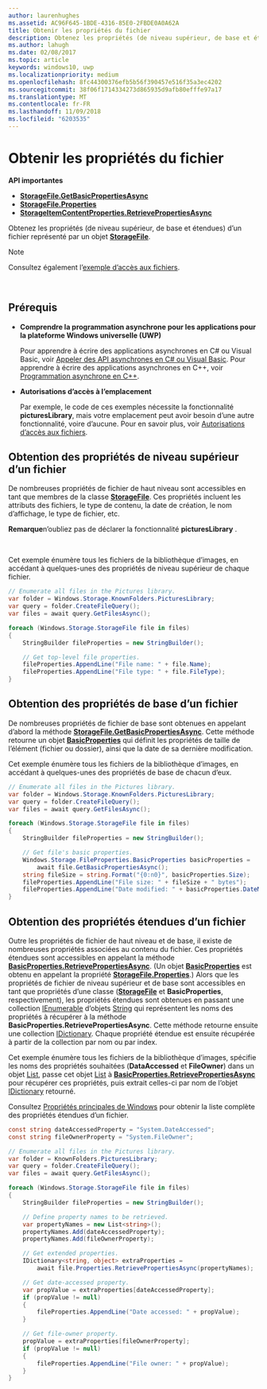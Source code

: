 ```yaml
---
author: laurenhughes
ms.assetid: AC96F645-1BDE-4316-85E0-2FBDE0A0A62A
title: Obtenir les propriétés du fichier
description: Obtenez les propriétés (de niveau supérieur, de base et étendues) d’un fichier représenté par un objet StorageFile.
ms.author: lahugh
ms.date: 02/08/2017
ms.topic: article
keywords: windows10, uwp
ms.localizationpriority: medium
ms.openlocfilehash: 8fc44300376efb5b56f390457e516f35a3ec4202
ms.sourcegitcommit: 38f06f1714334273d865935d9afb80efffe97a17
ms.translationtype: MT
ms.contentlocale: fr-FR
ms.lasthandoff: 11/09/2018
ms.locfileid: "6203535"
---
```

# <a name="get-file-properties"></a>Obtenir les propriétés du fichier



**API importantes**

-   [**StorageFile.GetBasicPropertiesAsync**](https://msdn.microsoft.com/library/windows/apps/hh701737)
-   [**StorageFile.Properties**](https://msdn.microsoft.com/library/windows/apps/br227225)
-   [**StorageItemContentProperties.RetrievePropertiesAsync**](https://msdn.microsoft.com/library/windows/apps/hh770652)

Obtenez les propriétés (de niveau supérieur, de base et étendues) d’un fichier représenté par un objet [**StorageFile**](https://msdn.microsoft.com/library/windows/apps/br227171).

> [!NOTE]
> Consultez également l’[exemple d’accès aux fichiers](http://go.microsoft.com/fwlink/p/?linkid=619995).

 


## <a name="prerequisites"></a>Prérequis

-   **Comprendre la programmation asynchrone pour les applications pour la plateforme Windows universelle (UWP)**

    Pour apprendre à écrire des applications asynchrones en C# ou Visual Basic, voir [Appeler des API asynchrones en C# ou Visual Basic](https://msdn.microsoft.com/library/windows/apps/mt187337). Pour apprendre à écrire des applications asynchrones en C++, voir [Programmation asynchrone en C++](https://msdn.microsoft.com/library/windows/apps/mt187334).

-   **Autorisations d’accès à l’emplacement**

    Par exemple, le code de ces exemples nécessite la fonctionnalité **picturesLibrary**, mais votre emplacement peut avoir besoin d’une autre fonctionnalité, voire d’aucune. Pour en savoir plus, voir [Autorisations d’accès aux fichiers](file-access-permissions.md).

## <a name="getting-a-files-top-level-properties"></a>Obtention des propriétés de niveau supérieur d’un fichier

De nombreuses propriétés de fichier de haut niveau sont accessibles en tant que membres de la classe [**StorageFile**](https://msdn.microsoft.com/library/windows/apps/br227171). Ces propriétés incluent les attributs des fichiers, le type de contenu, la date de création, le nom d’affichage, le type de fichier, etc.

**Remarque**n’oubliez pas de déclarer la fonctionnalité **picturesLibrary** .

 

Cet exemple énumère tous les fichiers de la bibliothèque d’images, en accédant à quelques-unes des propriétés de niveau supérieur de chaque fichier.

```csharp
// Enumerate all files in the Pictures library.
var folder = Windows.Storage.KnownFolders.PicturesLibrary;
var query = folder.CreateFileQuery();
var files = await query.GetFilesAsync();

foreach (Windows.Storage.StorageFile file in files)
{
    StringBuilder fileProperties = new StringBuilder();

    // Get top-level file properties.
    fileProperties.AppendLine("File name: " + file.Name);
    fileProperties.AppendLine("File type: " + file.FileType);
}
```

## <a name="getting-a-files-basic-properties"></a>Obtention des propriétés de base d’un fichier

De nombreuses propriétés de fichier de base sont obtenues en appelant d’abord la méthode [**StorageFile.GetBasicPropertiesAsync**](https://msdn.microsoft.com/library/windows/apps/hh701737). Cette méthode retourne un objet [**BasicProperties**](https://msdn.microsoft.com/library/windows/apps/br212113) qui définit les propriétés de taille de l’élément (fichier ou dossier), ainsi que la date de sa dernière modification.

Cet exemple énumère tous les fichiers de la bibliothèque d’images, en accédant à quelques-unes des propriétés de base de chacun d’eux.

```csharp
// Enumerate all files in the Pictures library.
var folder = Windows.Storage.KnownFolders.PicturesLibrary;
var query = folder.CreateFileQuery();
var files = await query.GetFilesAsync();

foreach (Windows.Storage.StorageFile file in files)
{
    StringBuilder fileProperties = new StringBuilder();

    // Get file's basic properties.
    Windows.Storage.FileProperties.BasicProperties basicProperties =
        await file.GetBasicPropertiesAsync();
    string fileSize = string.Format("{0:n0}", basicProperties.Size);
    fileProperties.AppendLine("File size: " + fileSize + " bytes");
    fileProperties.AppendLine("Date modified: " + basicProperties.DateModified);
}
 ```

## <a name="getting-a-files-extended-properties"></a>Obtention des propriétés étendues d’un fichier

Outre les propriétés de fichier de haut niveau et de base, il existe de nombreuses propriétés associées au contenu du fichier. Ces propriétés étendues sont accessibles en appelant la méthode [**BasicProperties.RetrievePropertiesAsync**](https://msdn.microsoft.com/library/windows/apps/br212124). (Un objet [**BasicProperties**](https://msdn.microsoft.com/library/windows/apps/br212113) est obtenu en appelant la propriété [**StorageFile.Properties**](https://msdn.microsoft.com/library/windows/apps/br227225).) Alors que les propriétés de fichier de niveau supérieur et de base sont accessibles en tant que propriétés d’une classe ([**StorageFile**](https://msdn.microsoft.com/library/windows/apps/br227171) et **BasicProperties**, respectivement), les propriétés étendues sont obtenues en passant une collection [IEnumerable](http://go.microsoft.com/fwlink/p/?LinkID=313091) d’objets [String](http://go.microsoft.com/fwlink/p/?LinkID=325032) qui représentent les noms des propriétés à récupérer à la méthode **BasicProperties.RetrievePropertiesAsync**. Cette méthode retourne ensuite une collection [IDictionary](http://go.microsoft.com/fwlink/p/?LinkId=325238). Chaque propriété étendue est ensuite récupérée à partir de la collection par nom ou par index.

Cet exemple énumère tous les fichiers de la bibliothèque d’images, spécifie les noms des propriétés souhaitées (**DataAccessed** et **FileOwner**) dans un objet [List](http://go.microsoft.com/fwlink/p/?LinkID=325246), passe cet objet [List](http://go.microsoft.com/fwlink/p/?LinkID=325246) à [**BasicProperties.RetrievePropertiesAsync**](https://msdn.microsoft.com/library/windows/apps/br212124) pour récupérer ces propriétés, puis extrait celles-ci par nom de l’objet [IDictionary](http://go.microsoft.com/fwlink/p/?LinkId=325238) retourné.

Consultez [Propriétés principales de Windows](https://msdn.microsoft.com/library/windows/desktop/mt805470) pour obtenir la liste complète des propriétés étendues d’un fichier.

```csharp
const string dateAccessedProperty = "System.DateAccessed";
const string fileOwnerProperty = "System.FileOwner";

// Enumerate all files in the Pictures library.
var folder = KnownFolders.PicturesLibrary;
var query = folder.CreateFileQuery();
var files = await query.GetFilesAsync();

foreach (Windows.Storage.StorageFile file in files)
{
    StringBuilder fileProperties = new StringBuilder();

    // Define property names to be retrieved.
    var propertyNames = new List<string>();
    propertyNames.Add(dateAccessedProperty);
    propertyNames.Add(fileOwnerProperty);

    // Get extended properties.
    IDictionary<string, object> extraProperties =
        await file.Properties.RetrievePropertiesAsync(propertyNames);

    // Get date-accessed property.
    var propValue = extraProperties[dateAccessedProperty];
    if (propValue != null)
    {
        fileProperties.AppendLine("Date accessed: " + propValue);
    }

    // Get file-owner property.
    propValue = extraProperties[fileOwnerProperty];
    if (propValue != null)
    {
        fileProperties.AppendLine("File owner: " + propValue);
    }
}
```

 

 
